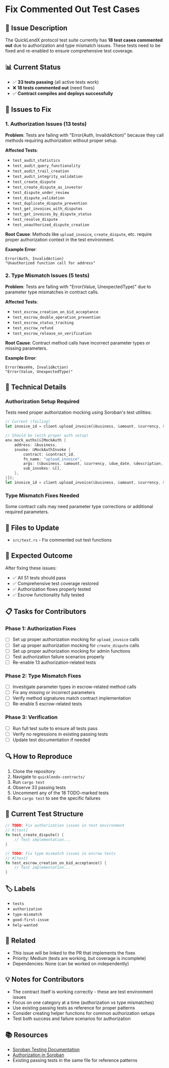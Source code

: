 # Fix Commented Out Test Cases

## 🚨 Issue Description
The QuickLendX protocol test suite currently has **18 test cases commented out** due to authorization and type mismatch issues. These tests need to be fixed and re-enabled to ensure comprehensive test coverage.

## 📊 Current Status
- ✅ **33 tests passing** (all active tests work)
- ❌ **18 tests commented out** (need fixes)
- ✅ **Contract compiles and deploys successfully**

## 🐛 Issues to Fix

### 1. Authorization Issues (13 tests)
**Problem**: Tests are failing with "Error(Auth, InvalidAction)" because they call methods requiring authorization without proper setup.

**Affected Tests**:
- `test_audit_statistics`
- `test_audit_query_functionality` 
- `test_audit_trail_creation`
- `test_audit_integrity_validation`
- `test_create_dispute`
- `test_create_dispute_as_investor`
- `test_dispute_under_review`
- `test_dispute_validation`
- `test_duplicate_dispute_prevention`
- `test_get_invoices_with_disputes`
- `test_get_invoices_by_dispute_status`
- `test_resolve_dispute`
- `test_unauthorized_dispute_creation`

**Root Cause**: Methods like `upload_invoice`, `create_dispute`, etc. require proper authorization context in the test environment.

**Example Error**:
```
Error(Auth, InvalidAction)
"Unauthorized function call for address"
```

### 2. Type Mismatch Issues (5 tests)
**Problem**: Tests are failing with "Error(Value, UnexpectedType)" due to parameter type mismatches in contract calls.

**Affected Tests**:
- `test_escrow_creation_on_bid_acceptance`
- `test_escrow_double_operation_prevention`
- `test_escrow_status_tracking`
- `test_escrow_refund`
- `test_escrow_release_on_verification`

**Root Cause**: Contract method calls have incorrect parameter types or missing parameters.

**Example Error**:
```
Error(WasmVm, InvalidAction)
"Error(Value, UnexpectedType)"
```

## 🔧 Technical Details

### Authorization Setup Required
Tests need proper authorization mocking using Soroban's test utilities:

```rust
// Current (failing)
let invoice_id = client.upload_invoice(&business, &amount, &currency, &due_date, &description, &category, &tags);

// Should be (with proper auth setup)
env.mock_auths(&[MockAuth {
    address: &business,
    invoke: &MockAuthInvoke {
        contract: &contract_id,
        fn_name: "upload_invoice",
        args: (&business, &amount, &currency, &due_date, &description, &category, &tags).into_val(&env),
        sub_invokes: &[],
    },
}]);
let invoice_id = client.upload_invoice(&business, &amount, &currency, &due_date, &description, &category, &tags);
```

### Type Mismatch Fixes Needed
Some contract calls may need parameter type corrections or additional required parameters.

## 📁 Files to Update
- `src/test.rs` - Fix commented out test functions

## 🎯 Expected Outcome
After fixing these issues:
- ✅ All 51 tests should pass
- ✅ Comprehensive test coverage restored
- ✅ Authorization flows properly tested
- ✅ Escrow functionality fully tested

## 📋 Tasks for Contributors

### Phase 1: Authorization Fixes
- [ ] Set up proper authorization mocking for `upload_invoice` calls
- [ ] Set up proper authorization mocking for `create_dispute` calls
- [ ] Set up proper authorization mocking for admin functions
- [ ] Test authorization failure scenarios properly
- [ ] Re-enable 13 authorization-related tests

### Phase 2: Type Mismatch Fixes
- [ ] Investigate parameter types in escrow-related method calls
- [ ] Fix any missing or incorrect parameters
- [ ] Verify method signatures match contract implementation
- [ ] Re-enable 5 escrow-related tests

### Phase 3: Verification
- [ ] Run full test suite to ensure all tests pass
- [ ] Verify no regressions in existing passing tests
- [ ] Update test documentation if needed

## 🔍 How to Reproduce

1. Clone the repository
2. Navigate to `quicklendx-contracts/`
3. Run `cargo test`
4. Observe 33 passing tests
5. Uncomment any of the 18 TODO-marked tests
6. Run `cargo test` to see the specific failures

## 📝 Current Test Structure

```rust
// TODO: Fix authorization issues in test environment
// #[test]
fn test_create_dispute() {
    // Test implementation...
}

// TODO: Fix type mismatch issues in escrow tests  
// #[test]
fn test_escrow_creation_on_bid_acceptance() {
    // Test implementation...
}
```

## 🏷️ Labels
- `tests`
- `authorization`
- `type-mismatch`
- `good-first-issue`
- `help-wanted`

## 🔗 Related
- This issue will be linked to the PR that implements the fixes
- Priority: Medium (tests are working, but coverage is incomplete)
- Dependencies: None (can be worked on independently)

## 💡 Notes for Contributors

- The contract itself is working correctly - these are test environment issues
- Focus on one category at a time (authorization vs type mismatches)
- Use existing passing tests as reference for proper patterns
- Consider creating helper functions for common authorization setups
- Test both success and failure scenarios for authorization

## 📚 Resources
- [Soroban Testing Documentation](https://soroban.stellar.org/docs/how-to-guides/testing)
- [Authorization in Soroban](https://soroban.stellar.org/docs/how-to-guides/auth)
- Existing passing tests in the same file for reference patterns